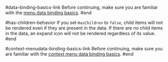 #data-binding-basics-link
Before continuing, make sure you are familiar with the [menu data binding basics](slug:components/menu/data-binding/overview).
#end

#has-children-behavior
If you set `HasChildren` to `false`, child items will not be rendered even if they are present in the data. If there are no child items in the data, an expand icon will not be rendered regardless of its value.
#end

#context-menudata-binding-basics-link
Before continuing, make sure you are familiar with the [context menu data binding basics](slug:contextmenu-data-binding-overview).
#end
